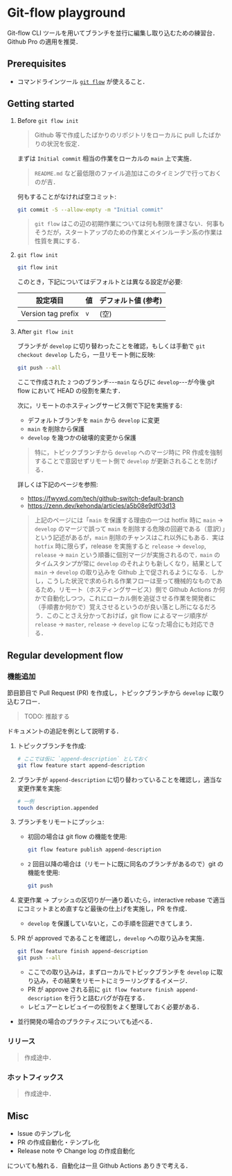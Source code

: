 # Git-flow playground

Git-flow CLI ツールを用いてブランチを並行に編集し取り込むための練習台．Github Pro の適用を推奨．

## Prerequisites

- コマンドラインツール [`git flow`](https://danielkummer.github.io/git-flow-cheatsheet/index.ja_JP.html) が使えること．

## Getting started

1. Before `git flow init`

    > Github 等で作成したばかりのリポジトリをローカルに pull したばかりの状況を仮定．

    まずは `Initial commit` 相当の作業をローカルの `main` 上で実施．

    > `README.md` など最低限のファイル追加はこのタイミングで行っておくのが吉．

    何もすることがなければ空コミット:

    ```bash
    git commit -S --allow-empty -m "Initial commit"
    ```

    > `git flow` はこの辺の初期作業については何も制限を課さない．何事もそうだが，スタートアップのための作業とメインルーチン系の作業は性質を異にする．

2. `git flow init`

    ```bash
    git flow init
    ```

    このとき，下記についてはデフォルトとは異なる設定が必要:

    | 設定項目           | 値  | デフォルト値 (参考) |
    | ------------------ | --- | ------------------- |
    | Version tag prefix | `v` | (空)                |

3. After `git flow init`

    ブランチが `develop` に切り替わったことを確認，もしくは手動で `git checkout develop` したら，一旦リモート側に反映:

    ```bash
    git push --all
    ```

    ここで作成された `2` つのブランチ---`main` ならびに `develop`---が今後 git flow において HEAD の役割を果たす．

    次に，リモートのホスティングサービス側で下記を実施する:

    - デフォルトブランチを `main` から `develop` に変更
    - `main` を削除から保護
    - `develop` を幾つかの破壊的変更から保護

    > 特に，トピックブランチから `develop` へのマージ時に PR 作成を強制することで意図せずリモート側で `develop` が更新されることを防げる．

    詳しくは下記のページを参照:

    - <https://fwywd.com/tech/github-switch-default-branch>
    - <https://zenn.dev/kehonda/articles/a5b08e9df03d13>

    > 上記のページには「`main` を保護する理由の一つは hotfix 時に `main` -> `develop` のマージで誤って `main` を削除する危険の回避である（意訳）」という記述があるが，`main` 削除のチャンスはこれ以外にもある．実は `hotfix` 時に限らず，release を実施すると `release` -> `develop`, `release` -> `main` という順番に個別マージが実施されるので`，main` のタイムスタンプが常に `develop` のそれよりも新しくなり，結果として `main` -> `develop` の取り込みを Github 上で促されるようになる．しかし，こうした状況で求められる作業フローは至って機械的なものであるため，リモート（ホスティングサービス）側で Github Actions か何かで自動化しつつ，これにローカル側を追従させる作業を開発者に（手順書か何かで）覚えさせるというのが良い落とし所になるだろう．このことさえ分かっておけば，git flow によるマージ順序が `release` -> `master`, `release` -> `develop` になった場合にも対応できる．

## Regular development flow

### 機能追加

節目節目で Pull Request (PR) を作成し，トピックブランチから `develop` に取り込むフロー．

> TODO: 推敲する

ドキュメントの追記を例として説明する．

1. トピックブランチを作成:

    ```bash
    # ここでは仮に `append-description` としておく
    git flow feature start append-description
    ```

2. ブランチが `append-description` に切り替わっていることを確認し，適当な変更作業を実施:

    ```bash
    # 一例
    touch description.appended
    ```

3. ブランチをリモートにプッシュ:

    - 初回の場合は git flow の機能を使用:

        ```bash
        git flow feature publish append-description
        ```

    - `2` 回目以降の場合は（リモートに既に同名のブランチがあるので）git の機能を使用:

        ```bash
        git push
        ```

4. 変更作業 -> プッシュの区切りが一通り着いたら，interactive rebase で適当にコミットまとめ直すなど最後の仕上げを実施し，PR を作成．

    - `develop` を保護していないと，この手順を回避できてしまう．

5. PR が approved であることを確認し，`develop` への取り込みを実施．

    ```bash
    git flow feature finish append-description
    git push --all
    ```

    - ここでの取り込みは，まずローカルでトピックブランチを `develop` に取り込み，その結果をリモートにミラーリングするイメージ．
    - PR が approve される前に `git flow feature finish append-description` を行うと詰むバグが存在する．
    - レビュアーとレビュイーの役割をよく整理しておく必要がある．

- 並行開発の場合のプラクティスについても述べる．

### リリース

> 作成途中．

### ホットフィックス

> 作成途中．

## Misc

- Issue のテンプレ化
- PR の作成自動化・テンプレ化
- Release note や Change log の作成自動化

についても触れる．自動化は一旦 Github Actions ありきで考える．
